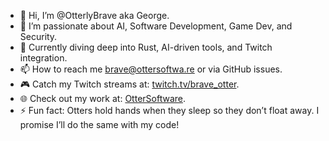 - 👋 Hi, I’m @OtterlyBrave aka George.
- 👀 I’m passionate about AI, Software Development, Game Dev, and Security.
- 🌱 Currently diving deep into Rust, AI-driven tools, and Twitch integration.
- 📫 How to reach me brave@ottersoftwa.re or via GitHub issues.
- 🎮 Catch my Twitch streams at: [twitch.tv/brave_otter](https://twitch.tv/brave_otter).
- 🌐 Check out my work at: [OtterSoftware](https://ottersoftwa.re).
- ⚡ Fun fact: Otters hold hands when they sleep so they don’t float away. I promise I’ll do the same with my code!

<!---
OtterlyBrave/OtterlyBrave is a ✨ special ✨ repository because its `README.md` (this file) appears on your GitHub profile.
You can click the Preview link to take a look at your changes.
--->
